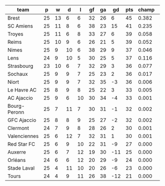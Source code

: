 |     team     | p  | w  | d  | l  | gf | ga | gd  | pts | champ | top2  | top3  | top4  |  5-7  | bot4  | bot3  | bot2  |
|--------------|----|----|----|----|----|----|-----|-----|-------|-------|-------|-------|-------|-------|-------|-------|
| Brest        | 25 | 13 |  6 |  6 | 32 | 26 |   6 |  45 | 0.382 | 0.587 | 0.724 | 0.817 | 0.138 | 0.000 | 0.000 | 0.000|
| SC Amiens    | 25 | 11 |  8 |  6 | 38 | 23 |  15 |  41 | 0.235 | 0.459 | 0.624 | 0.740 | 0.187 | 0.000 | 0.000 | 0.000|
| Troyes       | 25 | 11 |  6 |  8 | 33 | 27 |   6 |  39 | 0.058 | 0.144 | 0.254 | 0.368 | 0.315 | 0.001 | 0.000 | 0.000|
| Reims        | 25 | 10 |  9 |  6 | 26 | 21 |   5 |  39 | 0.052 | 0.134 | 0.228 | 0.333 | 0.330 | 0.001 | 0.000 | 0.000|
| Nimes        | 25 |  9 | 10 |  6 | 38 | 29 |   9 |  37 | 0.046 | 0.127 | 0.216 | 0.327 | 0.321 | 0.002 | 0.001 | 0.000|
| Lens         | 24 |  9 | 10 |  5 | 30 | 25 |   5 |  37 | 0.116 | 0.251 | 0.396 | 0.525 | 0.281 | 0.000 | 0.000 | 0.000|
| Strasbourg   | 23 | 10 |  6 |  7 | 32 | 29 |   3 |  36 | 0.077 | 0.179 | 0.290 | 0.405 | 0.296 | 0.002 | 0.001 | 0.000|
| Sochaux      | 25 |  9 |  9 |  7 | 25 | 23 |   2 |  36 | 0.017 | 0.054 | 0.109 | 0.187 | 0.282 | 0.005 | 0.001 | 0.000|
| Niort        | 25 |  9 |  9 |  7 | 32 | 35 |  -3 |  36 | 0.006 | 0.023 | 0.053 | 0.092 | 0.197 | 0.019 | 0.007 | 0.002|
| Le Havre AC  | 25 |  8 |  9 |  8 | 25 | 22 |   3 |  33 | 0.005 | 0.020 | 0.045 | 0.084 | 0.193 | 0.020 | 0.008 | 0.003|
| AC Ajaccio   | 25 |  9 |  6 | 10 | 30 | 34 |  -4 |  33 | 0.001 | 0.003 | 0.010 | 0.021 | 0.080 | 0.089 | 0.040 | 0.014|
| Bourg-Peronn | 25 |  7 | 11 |  7 | 30 | 31 |  -1 |  32 | 0.002 | 0.006 | 0.013 | 0.026 | 0.094 | 0.078 | 0.037 | 0.014|
| GFC Ajaccio  | 25 |  8 |  8 |  9 | 25 | 27 |  -2 |  32 | 0.002 | 0.006 | 0.015 | 0.030 | 0.109 | 0.061 | 0.028 | 0.009|
| Clermont     | 24 |  7 |  9 |  8 | 28 | 26 |   2 |  30 | 0.001 | 0.005 | 0.014 | 0.029 | 0.096 | 0.088 | 0.040 | 0.014|
| Valenciennes | 25 |  6 | 12 |  7 | 32 | 31 |   1 |  30 | 0.001 | 0.003 | 0.009 | 0.019 | 0.072 | 0.107 | 0.050 | 0.019|
| Red Star FC  | 25 |  6 |  9 | 10 | 22 | 31 |  -9 |  27 | 0.000 | 0.000 | 0.000 | 0.000 | 0.003 | 0.534 | 0.357 | 0.192|
| Auxerre      | 25 |  6 |  7 | 12 | 19 | 30 | -11 |  25 | 0.000 | 0.000 | 0.000 | 0.000 | 0.004 | 0.607 | 0.427 | 0.255|
| Orléans      | 24 |  6 |  6 | 12 | 20 | 29 |  -9 |  24 | 0.000 | 0.000 | 0.000 | 0.000 | 0.001 | 0.729 | 0.581 | 0.393|
| Stade Laval  | 25 |  4 | 11 | 10 | 20 | 26 |  -6 |  23 | 0.000 | 0.000 | 0.000 | 0.000 | 0.001 | 0.780 | 0.636 | 0.445|
| Tours        | 24 |  4 |  9 | 11 | 26 | 38 | -12 |  21 | 0.000 | 0.000 | 0.000 | 0.000 | 0.000 | 0.876 | 0.786 | 0.639|
